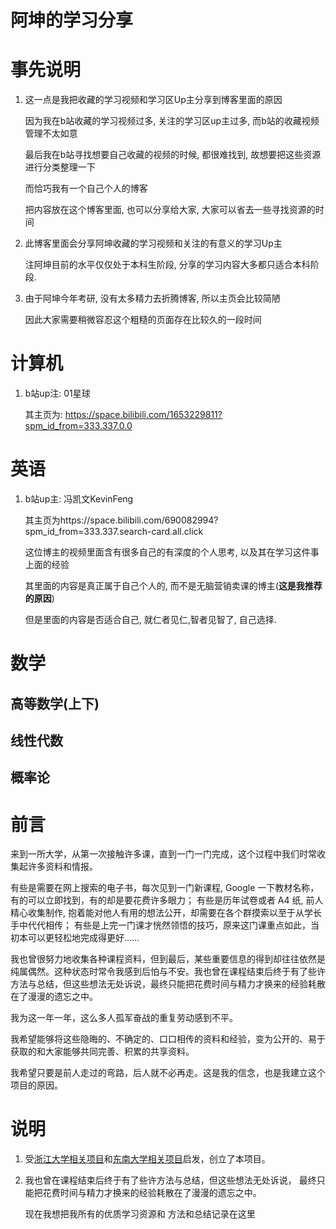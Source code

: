 # 阿坤的学习分享

# 事先说明

1. 这一点是我把收藏的学习视频和学习区Up主分享到博客里面的原因

   因为我在b站收藏的学习视频过多, 关注的学习区up主过多, 而b站的收藏视频管理不太如意

   最后我在b站寻找想要自己收藏的视频的时候, 都很难找到, 故想要把这些资源进行分类整理一下

   而恰巧我有一个自己个人的博客

   把内容放在这个博客里面, 也可以分享给大家, 大家可以省去一些寻找资源的时间

2. 此博客里面会分享阿坤收藏的学习视频和关注的有意义的学习Up主

   注阿坤目前的水平仅仅处于本科生阶段, 分享的学习内容大多都只适合本科阶段.

3. 由于阿坤今年考研, 没有太多精力去折腾博客, 所以主页会比较简陋

   因此大家需要稍微容忍这个粗糙的页面存在比较久的一段时间



# 计算机

1. b站up注: 01星球

   其主页为: https://space.bilibili.com/1653229811?spm_id_from=333.337.0.0

   

# 英语

1. b站up主: 冯凯文KevinFeng

   其主页为https://space.bilibili.com/690082994?spm_id_from=333.337.search-card.all.click

   这位博主的视频里面含有很多自己的有深度的个人思考, 以及其在学习这件事上面的经验

   其里面的内容是真正属于自己个人的, 而不是无脑营销卖课的博主(**这是我推荐的原因**)
   
   但是里面的内容是否适合自己, 就仁者见仁,智者见智了, 自己选择.



# 数学

## 高等数学(上下)

## 线性代数

## 概率论







# 前言

来到一所大学，从第一次接触许多课，直到一门一门完成，这个过程中我们时常收集起许多资料和情报。

有些是需要在网上搜索的电子书，每次见到一门新课程, Google 一下教材名称，有的可以立即找到，有的却是要花费许多眼力；
有些是历年试卷或者 A4 纸, 前人精心收集制作, 抱着能对他人有用的想法公开，却需要在各个群摸索以至于从学长手中代代相传；
有些是上完一门课才恍然领悟的技巧，原来这门课重点如此，当初本可以更轻松地完成得更好……

我也曾很努力地收集各种课程资料，但到最后，某些重要信息的得到却往往依然是纯属偶然。
​这种状态时常令我感到后怕与不安。
​我也曾在课程结束后终于有了些许方法与总结，但这些想法无处诉说，
​最终只能把花费时间与精力才换来的经验耗散在了漫漫的遗忘之中。

我为这一年一年，这么多人孤军奋战的重复劳动感到不平。

我希望能够将这些隐晦的、不确定的、口口相传的资料和经验，变为公开的、易于获取的和大家能够共同完善、积累的共享资料。

我希望只要是前人走过的弯路，后人就不必再走。这是我的信念，也是我建立这个项目的原因。

# 说明

1. 受[浙江大学相关项目](https://github.com/QSCTech/zju-icicles)和[东南大学相关项目](https://github.com/zjdx1998/seucourseshare)启发，创立了本项目。

2. 我也曾在课程结束后终于有了些许方法与总结，但这些想法无处诉说，
   最终只能把花费时间与精力才换来的经验耗散在了漫漫的遗忘之中。

   现在我想把我所有的优质学习资源和 方法和总结记录在这里
   
   

